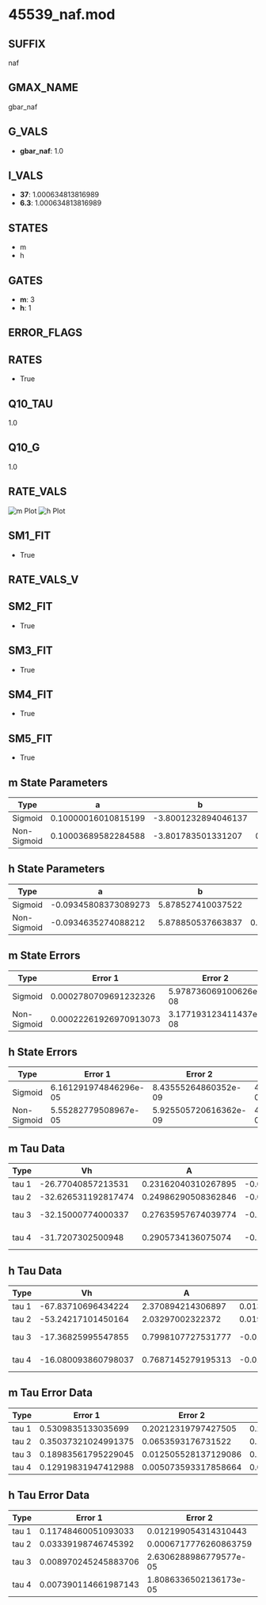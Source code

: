# 45539_naf.mod

## SUFFIX

naf

## GMAX_NAME

gbar_naf

## G_VALS

- **gbar_naf**: 1.0

## I_VALS

- **37**: 1.000634813816989
- **6.3**: 1.000634813816989

## STATES

- m
- h

## GATES

- **m**: 3
- **h**: 1

## ERROR_FLAGS


## RATES

- True

## Q10_TAU

1.0

## Q10_G

1.0

## RATE_VALS

![m Plot](/Users/pbozelos/Dropbox/icg-Chai-Panos/supermodels/output_markdown_files/Na/45539_naf.mod/images/m.png)
![h Plot](/Users/pbozelos/Dropbox/icg-Chai-Panos/supermodels/output_markdown_files/Na/45539_naf.mod/images/h.png)

## SM1_FIT

- True

## RATE_VALS_V

## SM2_FIT

- True

## SM3_FIT

- True

## SM4_FIT

- True

## SM5_FIT

- True

## m State Parameters

| Type | a | b | c | d |
| --- | --- | --- | --- | --- |
| Sigmoid | 0.10000016010815199 | -3.8001232894046137 |
| Non-Sigmoid | 0.10003689582284588 | -3.801783501331207 | 0.9998291473789005 | 4.09780576751403e-05 |

## h State Parameters

| Type | a | b | c | d |
| --- | --- | --- | --- | --- |
| Sigmoid | -0.09345808373089273 | 5.878527410037522 |
| Non-Sigmoid | -0.0934635274088212 | 5.878850537663837 | 0.9999677703485873 | 1.1941845776116621e-05 |

## m State Errors

| Type | Error 1 | Error 2 | Error 3 |
| --- | --- | --- | --- |
| Sigmoid | 0.0002780709691232326 | 5.978736069100626e-08 | 0.00015652475588519488 |
| Non-Sigmoid | 0.00022261926970913073 | 3.177193123411437e-08 | 0.00012531127199804745 |

## h State Errors

| Type | Error 1 | Error 2 | Error 3 |
| --- | --- | --- | --- |
| Sigmoid | 6.161291974846296e-05 | 8.43555264860352e-09 | 4.981238028071284e-05 |
| Non-Sigmoid | 5.55282779508967e-05 | 5.925505720616362e-09 | 4.489311184919444e-05 |

## m Tau Data

| Type | Vh | A | b1 | b2 | c1 | c2 | d1 | d2 | e1 | e2 |
| --- | --- | --- | --- | --- | --- | --- | --- | --- | --- | --- |
| tau 1 | -26.77040857213531 | 0.23162040310267895 | -0.08644181052876228 | -0.056599987322778836 |
| tau 2 | -32.626531192817474 | 0.24986290508362846 | -0.08130649632093596 | 0.0005135123410829165 | -0.11154279875295882 | -0.0012741146169282284 |
| tau 3 | -32.15000774000337 | 0.27635957674039774 | -0.11557387846496042 | 0.0016555743057012607 | -7.038663343587998e-06 | -0.1645138571164905 | -0.004048855563632613 | -3.18871410638608e-05 |
| tau 4 | -31.7207302500948 | 0.2905734136075074 | -0.14504479965011094 | 0.0031815864390595206 | -2.8560193711434315e-05 | 8.949061115581525e-08 | -0.20772965112304934 | -0.008348815749375857 | -0.00015407911388400664 | -1.0172961413561406e-06 |

## h Tau Data

| Type | Vh | A | b1 | b2 | c1 | c2 | d1 | d2 | e1 | e2 |
| --- | --- | --- | --- | --- | --- | --- | --- | --- | --- | --- |
| tau 1 | -67.83710696434224 | 2.370894214306897 | 0.013869132959030781 | 0.0317495283023002 |
| tau 2 | -53.24217101450164 | 2.03297002322372 | 0.019851356214069936 | 0.0002373270493355105 | 0.050983074287676476 | -0.00023363895332319481 |
| tau 3 | -17.36825995547855 | 0.7998107727531777 | -0.010166039455764136 | -3.520433384397675e-05 | 2.2123407778821513e-07 | 0.05259696062276214 | -0.000710433361193646 | 2.409161979581218e-06 |
| tau 4 | -16.080093860798037 | 0.7687145279195313 | -0.014914511021833464 | -9.94304758161231e-05 | 5.824018511443759e-07 | 6.543422096857506e-09 | 0.04827539135650871 | -0.0006180926306717965 | -2.648231633111398e-06 | 4.2070885525802855e-08 |

## m Tau Error Data

| Type | Error 1 | Error 2 | Error 3 |
| --- | --- | --- | --- |
| tau 1 | 0.5309835133035699 | 0.20212319797427505 | 0.28598214022727775 |
| tau 2 | 0.35037321024991375 | 0.0653593176731522 | 0.18870732901322013 |
| tau 3 | 0.18983561795229045 | 0.012505528137129086 | 0.10224346887080431 |
| tau 4 | 0.12919831947412988 | 0.005073593317858664 | 0.06958485714010366 |

## h Tau Error Data

| Type | Error 1 | Error 2 | Error 3 |
| --- | --- | --- | --- |
| tau 1 | 0.11748460051093033 | 0.012199054314310443 | 0.061644640819306325 |
| tau 2 | 0.03339198746745392 | 0.0006717776260863759 | 0.017520909674306348 |
| tau 3 | 0.008970245245883706 | 2.6306288986779577e-05 | 0.004706723637300406 |
| tau 4 | 0.007390114661987143 | 1.8086336502136173e-05 | 0.003877622786054443 |

